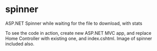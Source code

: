 # spinner
ASP.NET Spinner while waiting for the file to download, with stats

To see the code in action, create new ASP.NET MVC app, and replace Home Controller with existing one, and index.cshtml. Image of spinner included also.
